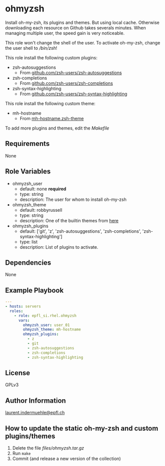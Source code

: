 ohmyzsh
=========

Install oh-my-zsh, its plugins and themes. But using local cache. Otherwise downloading each resource on Github takes severals minutes. When managing multiple user, the speed gain is very noticeable.

This role won't change the shell of the user. To activate oh-my-zsh, change the user shell to */bin/zsh*!

This role install the following custom plugins:

* zsh-autosuggestions
  * From [github.com/zsh-users/zsh-autosuggestions](https://github.com/zsh-users/zsh-autosuggestions)
* zsh-completions
  * From [github.com/zsh-users/zsh-completions](https://github.com/zsh-users/zsh-completions)
* zsh-syntax-highlighting
  * From [github.com/zsh-users/zsh-syntax-highlighting](https://github.com/zsh-users/zsh-syntax-highlighting)

This role install the following custom theme:

* mh-hostname
  * From [mh-hostname.zsh-theme](http://raw.githubusercontent.com/Honiix/oh-my-zsh/master/themes/mh-hostname.zsh-theme)

To add more plugins and themes, edit the *Makefile*


Requirements
------------

None


Role Variables
--------------

* ohmyzsh_user
  * default: none **required**
  * type: string
  * description: The user for whom to install oh-my-zsh
* ohmyzsh_theme
  * default: robbyrussell
  * type: string
  * description: One of the builtin themes from [here](https://github.com/ohmyzsh/ohmyzsh/wiki/Themes)
* ohmyzsh_plugins
  * default: ['git', 'z', 'zsh-autosuggestions', 'zsh-completions', 'zsh-syntax-highlighting']
  * type: list
  * description: List of plugins to activate.

Dependencies
------------

None

Example Playbook
----------------


```yaml
---
- hosts: servers
  roles:
    - role: epfl_si.rhel.ohmyzsh
      vars:
        ohmyzsh_user: user_01
        ohmyzsh_theme: mh-hostname
        ohmyzsh_plugins:
          - z
          - git
          - zsh-autosuggestions
          - zsh-completions
          - zsh-syntax-highlighting
```

License
-------

GPLv3

Author Information
------------------

laurent.indermuehle@epfl.ch


How to update the static oh-my-zsh and custom plugins/themes
------------------------------------------------------------

1. Delete the file *files/ohmyzsh.tar.gz*
1. Run `make`
1. Commit (and release a new version of the collection)
